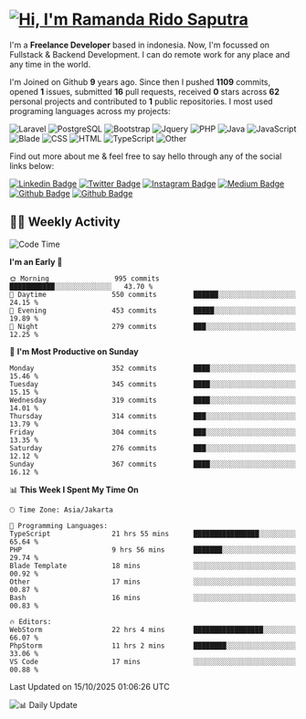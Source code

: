 # [![Hi, I'm Ramanda Rido Saputra](https://readme-typing-svg.herokuapp.com?size=24&vCenter=true&lines=%F0%9F%91%8B+Hi%2C+I'm+Ramanda+Rido+Saputra+;%F0%9F%92%BB+Fullstack+Web+Developer+)](https://git.io/typing-svg)

I'm a **Freelance Developer** based in indonesia. Now, I'm focussed on Fullstack & Backend Development. I can do remote work for any place and any time in the world.

I'm Joined on Github **9** years ago. Since then I pushed **1109** commits, opened **1** issues, submitted **16** pull requests, received **0** stars across **62** personal projects and contributed to **1** public repositories.
I most used programing languages across my projects:

![Laravel](https://img.shields.io/badge/Laravel-FF2D20?flat&logo=laravel&logoColor=white)
![PostgreSQL](https://img.shields.io/badge/PostgreSQL-316192?flat&logo=postgresql&logoColor=white)
![Bootstrap](https://img.shields.io/badge/Bootstrap-563D7C?flat&logo=bootstrap&logoColor=white)
![Jquery](https://img.shields.io/badge/jQuery-0769AD?flat&logo=jquery&logoColor=white)
![PHP](https://img.shields.io/badge/-PHP-%234F5D95?style=flat&logo=PHP&logoColor=white)
![Java](https://img.shields.io/badge/-Java-%23b07219?style=flat&logo=Java&logoColor=white)
![JavaScript](https://img.shields.io/badge/-JavaScript-%23f1e05a?style=flat&logo=JavaScript&logoColor=white)
![Blade](https://img.shields.io/badge/-Blade-%23f7523f?style=flat&logo=Blade&logoColor=white)
![CSS](https://img.shields.io/badge/-CSS-%23663399?style=flat&logo=CSS&logoColor=white)
![HTML](https://img.shields.io/badge/-HTML-%23e34c26?style=flat&logo=HTML&logoColor=white)
![TypeScript](https://img.shields.io/badge/-TypeScript-%233178c6?style=flat&logo=TypeScript&logoColor=white)
![Other](https://img.shields.io/badge/-Other-%23ededed?style=flat&logo=Other&logoColor=white)

Find out more about me & feel free to say hello through any of the social links below:

[![Linkedin Badge](https://img.shields.io/badge/-ramandaaridogh-blue?style=flat&logo=Linkedin&logoColor=white&link=https://www.linkedin.com/in/ramanda-rido-saputra/)](https://www.linkedin.com/in/ramanda-rido-saputra/)
[![Twitter Badge](https://img.shields.io/badge/-ramandaaridogh-%231DA1F2.svg?style=flat&logo=twitter&logoColor=white&link=https://www.twitter.com/ramandaaridogh)](https://www.twitter.com/ramandaaridogh/)
[![Instagram Badge](https://img.shields.io/badge/-ramandaaridogh-purple?style=flat&logo=instagram&logoColor=white&link=https://instagram.com/ramandaaridogh_/)](https://instagram.com/ramandaaridogh_)
[![Medium Badge](https://img.shields.io/badge/-@ramandaaridogh-%2312100E.svg?style=flat&logo=Medium&logoColor=white&link=https://medium.com/@ramandaaridogh/)](https://medium.com/@ramandaaridogh)
[![Github Badge](https://img.shields.io/badge/-@ramandaaridogh-100000.svg?style=flat&logo=github&logoColor=white&link=https://github.com/ramandaaridogh)](https://github.com/ramandaaridogh)
[![Github Badge](https://img.shields.io/badge/-@mxcode-100000.svg?style=flat&logo=github&logoColor=white&link=https://github.com/ramanda-mxcode)](https://github.com/ramanda-mxcode)

## 👨‍💻 Weekly Activity
<!--START_SECTION:waka-->
![Code Time](http://img.shields.io/badge/Code%20Time-1%2C665%20hrs%2010%20mins-blue)

**I'm an Early 🐤** 

```text
🌞 Morning                995 commits         ███████████░░░░░░░░░░░░░░   43.70 % 
🌆 Daytime                550 commits         ██████░░░░░░░░░░░░░░░░░░░   24.15 % 
🌃 Evening                453 commits         █████░░░░░░░░░░░░░░░░░░░░   19.89 % 
🌙 Night                  279 commits         ███░░░░░░░░░░░░░░░░░░░░░░   12.25 % 
```
📅 **I'm Most Productive on Sunday** 

```text
Monday                   352 commits         ████░░░░░░░░░░░░░░░░░░░░░   15.46 % 
Tuesday                  345 commits         ████░░░░░░░░░░░░░░░░░░░░░   15.15 % 
Wednesday                319 commits         ████░░░░░░░░░░░░░░░░░░░░░   14.01 % 
Thursday                 314 commits         ███░░░░░░░░░░░░░░░░░░░░░░   13.79 % 
Friday                   304 commits         ███░░░░░░░░░░░░░░░░░░░░░░   13.35 % 
Saturday                 276 commits         ███░░░░░░░░░░░░░░░░░░░░░░   12.12 % 
Sunday                   367 commits         ████░░░░░░░░░░░░░░░░░░░░░   16.12 % 
```


📊 **This Week I Spent My Time On** 

```text
🕑︎ Time Zone: Asia/Jakarta

💬 Programming Languages: 
TypeScript               21 hrs 55 mins      ████████████████░░░░░░░░░   65.64 % 
PHP                      9 hrs 56 mins       ███████░░░░░░░░░░░░░░░░░░   29.74 % 
Blade Template           18 mins             ░░░░░░░░░░░░░░░░░░░░░░░░░   00.92 % 
Other                    17 mins             ░░░░░░░░░░░░░░░░░░░░░░░░░   00.87 % 
Bash                     16 mins             ░░░░░░░░░░░░░░░░░░░░░░░░░   00.83 % 

🔥 Editors: 
WebStorm                 22 hrs 4 mins       █████████████████░░░░░░░░   66.07 % 
PhpStorm                 11 hrs 2 mins       ████████░░░░░░░░░░░░░░░░░   33.06 % 
VS Code                  17 mins             ░░░░░░░░░░░░░░░░░░░░░░░░░   00.88 % 
```


 Last Updated on 15/10/2025 01:06:26 UTC
<!--END_SECTION:waka-->

![📊 Daily Update](https://github.com/ramandaaridogh/ramandaaridogh/actions/workflows/update-activity.yml/badge.svg)
